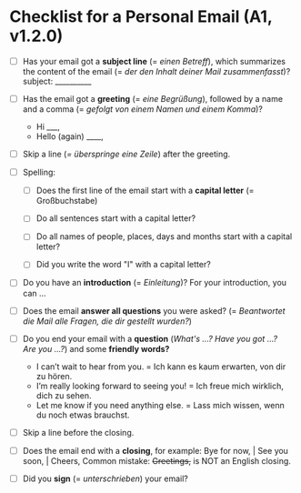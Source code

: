 # Checklist for a Personal Email (A1, v1.2.0)

- [ ] Has your email got a **subject line** (= _einen Betreff_), which summarizes the content of the email (= _der den Inhalt deiner Mail zusammenfasst_)? subject: \_\_\_\_\_\_\_\_\_\_

- [ ] Has the email got a **greeting** (= _eine Begrüßung_), followed by a name and a comma (= _gefolgt von einem Namen und einem Komma_)? 
  
     - Hi \_\_\_,
     - Hello (again) \_\_\_\_,

- [ ] Skip a line (_= überspringe eine Zeile_) after the greeting.

- [ ] Spelling:
  
     - [ ] Does the first line of the email start with a **capital letter** (= Großbuchstabe)
  
     - [ ] Do all sentences start with a capital letter?
  
     - [ ] Do all names of people, places, days and months start with a capital letter?
  
     - [ ] Did you write the word "I" with a capital letter?

- [ ] Do you have an **introduction** (= _Einleitung_)? For your introduction, you can \...

- [ ] Does the email **answer all questions** you were asked? (= _Beantwortet die Mail alle Fragen, die dir gestellt wurden?_)

- [ ] Do you end your email with a **question** (_What's ...? Have you got ...? Are you ...?_) and some **friendly words?**
  
     - I can’t wait to hear from you. = Ich kann es kaum erwarten, von dir zu hören.
     - I’m really looking forward to seeing you! = Ich freue mich wirklich, dich zu sehen.
     - Let me know if you need anything else. = Lass mich wissen, wenn du noch etwas brauchst.

- [ ] Skip a line before the closing.

- [ ] Does the email end with a **closing**, for example: Bye for now, | See you soon, | Cheers,
  Common mistake: ~~Greetings,~~ is NOT an English closing.

- [ ] Did you **sign** (= _unterschrieben_) your email?

